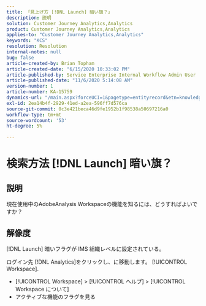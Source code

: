```yaml
---
title: 「見上げ方 [!DNL Launch] 暗い旗？」
description: 説明
solution: Customer Journey Analytics,Analytics
product: Customer Journey Analytics,Analytics
applies-to: "Customer Journey Analytics,Analytics"
keywords: "KCS"
resolution: Resolution
internal-notes: null
bug: false
article-created-by: Brian Topham
article-created-date: "6/15/2020 10:33:02 PM"
article-published-by: Service Enterprise Internal Workflow Admin User
article-published-date: "11/6/2020 5:14:08 AM"
version-number: 1
article-number: KA-15759
dynamics-url: "/main.aspx?forceUCI=1&pagetype=entityrecord&etn=knowledgearticle&id=2c0b4e2b-58af-ea11-a812-000d3a303484"
exl-id: 2ea14b4f-2929-41ed-a2ea-596ff7d576ca
source-git-commit: 0c3e421beca46d9fe1952b1f98538a50697216a0
workflow-type: tm+mt
source-wordcount: '53'
ht-degree: 5%

---
```


# 検索方法 [!DNL Launch] 暗い旗？

## 説明

現在使用中のAdobeAnalysis Workspaceの機能を知るには、どうすればよいですか？ 

## 解像度

[!DNL Launch] 暗いフラグが IMS 組織レベルに設定されている。

ログイン先 [!DNL Analytics]をクリックし、に移動します。 [!UICONTROL Workspace].

* [!UICONTROL Workspace] > [!UICONTROL ヘルプ] > [!UICONTROL Workspace について]
* アクティブな機能のフラグを見る
